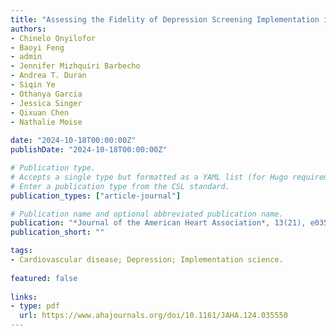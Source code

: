 ```yaml
---
title: "Assessing the Fidelity of Depression Screening Implementation in Coronary Heart Disease Patients: A Cross‐Sectional Study"
authors:
- Chinelo Onyilofor
- Baoyi Feng
- admin
- Jennifer Mizhquiri Barbecho
- Andrea T. Duran
- Siqin Ye
- Othanya Garcia
- Jessica Singer
- Qixuan Chen
- Nathalie Moise
  
date: "2024-10-18T00:00:00Z"
publishDate: "2024-10-18T00:00:00Z"

# Publication type.
# Accepts a single type but formatted as a YAML list (for Hugo requirements).
# Enter a publication type from the CSL standard.
publication_types: ["article-journal"]

# Publication name and optional abbreviated publication name.
publication: "*Journal of the American Heart Association*, 13(21), e035550"
publication_short: ""

tags:
- Cardiovascular disease; Depression; Implementation science.
  
featured: false
    
links:
- type: pdf
  url: https://www.ahajournals.org/doi/10.1161/JAHA.124.035550
---
```

